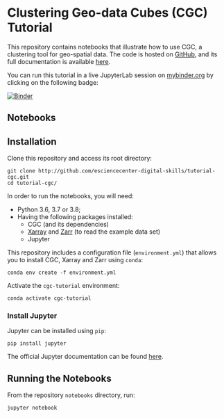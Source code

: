 # Clustering Geo-data Cubes (CGC) Tutorial

This repository contains notebooks that illustrate how to use CGC, a clustering tool for geo-spatial data. The code is 
hosted on [GitHub](https://github.com/phenology/cgc), and its full documentation is available 
[here](https://cgc.readthedocs.io).

You can run this tutorial in a live JupyterLab session on [mybinder.org](https://mybinder.org) by clicking on the 
following badge:

[![Binder](https://mybinder.org/badge_logo.svg)](https://mybinder.org/v2/gh/esciencecenter-digital-skills/tutorial-cgc/main?urlpath=lab/tree/notebooks)

## Notebooks



## Installation

Clone this repository and access its root directory:

```shell script
git clone http://github.com/esciencecenter-digital-skills/tutorial-cgc.git
cd tutorial-cgc/
```

In order to run the notebooks, you will need:
* Python 3.6, 3.7 or 3.8;
* Having the following packages installed:
    * CGC (and its dependencies)
    * [Xarray](http://xarray.pydata.org) and [Zarr](https://zarr.readthedocs.io) (to read the example data set)
    * Jupyter

This repository includes a configuration file (`environment.yml`) that allows you to install CGC, Xarray and Zarr
using `conda`:

 ```shell script
conda env create -f environment.yml
```

Activate the `cgc-tutorial` environment:

 ```shell script
conda activate cgc-tutorial
```

### Install Jupyter

Jupyter can be installed using `pip`:

```shell script
pip install jupyter
```

The official Jupyter documentation can be found [here](https://jupyter-notebook-beginner-guide.readthedocs.io).

## Running the Notebooks

From the repository `notebooks` directory, run:

```shell script
jupyter notebook
```

